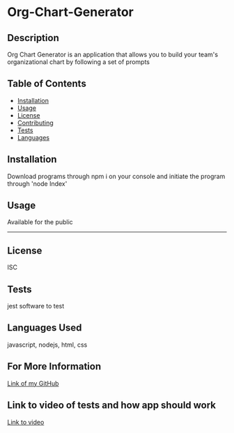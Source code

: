 # Org-Chart-Generator

## Description 

Org Chart Generator is an application that allows you to build your team's organizational chart by following a set of prompts

## Table of Contents

* [Installation](#installation)
* [Usage](#usage)
* [License](#License) 
* [Contributing](#Contributing)
* [Tests](#Tests) 
* [Languages](#Languages) 

## Installation

Download programs through npm i on your console and initiate the program through 'node Index'

## Usage 

Available for the public

---
## License

ISC

## Tests

jest software to test 

## Languages Used

javascript, nodejs, html, css

## For More Information

[Link of my GitHub](https://github.com/jesusmanteca)


## Link to video of tests and how app should work

[Link to video](https://youtu.be/9XMKYIxoryg)